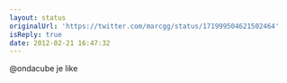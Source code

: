 ```yaml
---
layout: status
originalUrl: 'https://twitter.com/marcgg/status/171999504621502464'
isReply: true
date: 2012-02-21 16:47:32
---
```


@ondacube je like
